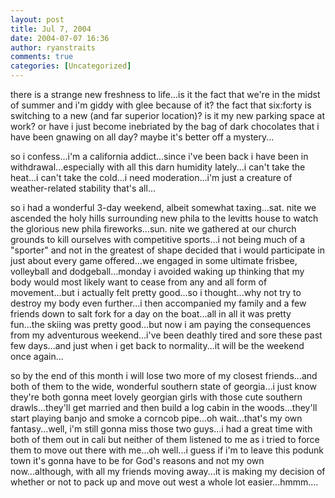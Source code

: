```yaml
---
layout: post
title: Jul 7, 2004
date: 2004-07-07 16:36
author: ryanstraits
comments: true
categories: [Uncategorized]
---
```

there is a strange new freshness to life...is it the fact that we're in the midst of summer and i'm giddy with glee because of it? the fact that six:forty is switching to a new (and far superior location)? is it my new parking space at work? or have i just become inebriated by the bag of dark chocolates that i have been gnawing on all day? maybe it's better off a mystery...

so i confess...i'm a california addict...since i've been back i have been in withdrawal...especially with all this darn humidity lately...i can't take the heat...i can't take the cold...i need moderation...i'm just a creature of weather-related stability that's all...

so i had a wonderful 3-day weekend, albeit somewhat taxing...sat. nite we ascended the holy hills surrounding new phila to the levitts house to watch the glorious new phila fireworks...sun. nite we gathered at our church grounds to kill ourselves with competitive sports...i not being much of a "sporter" and not in the greatest of shape decided that i would participate in just about every game offered...we engaged in some ultimate frisbee, volleyball and dodgeball...monday i avoided waking up thinking that my body would most likely want to cease from any and all form of movement...but i actually felt pretty good...so i thought...why not try to destroy my body even further...i then accompanied my family and a few friends down to salt fork for a day on the boat...all in all it was pretty fun...the skiing was pretty good...but now i am paying the consequences from my adventurous weekend...i've been deathly tired and sore these past few days...and just when i get back to normality...it will be the weekend once again...

so by the end of this month i will lose two more of my closest friends...and both of them to the wide, wonderful southern state of georgia...i just know they're both gonna meet lovely georgian girls with those cute southern drawls...they'll get married and then build a log cabin in the woods...they'll start playing banjo and smoke a corncob pipe...oh wait...that's my own fantasy...well, i'm still gonna miss those two guys...i had a great time with both of them out in cali but neither of them listened to me as i tried to force them to move out there with me...oh well...i guess if i'm to leave this podunk town it's gonna have to be for God's reasons and not my own now...although, with all my friends moving away...it is making my decision of whether or not to pack up and move out west a whole lot easier...hmmm....
